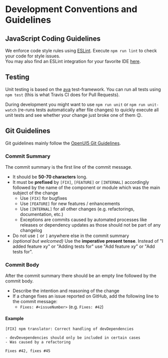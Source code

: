 # Development Conventions and Guidelines
## JavaScript Coding Guidelines
We enforce code style rules using [ESLint](https://eslint.org). Execute `npm run lint` to check your code for style issues.  
You may also find an ESLint integration for your favorite IDE [here](https://eslint.org/docs/user-guide/integrations).

## Testing
Unit testing is based on the [ava](https://github.com/avajs/ava) test-framework. You can run all tests using `npm test` (this is what Travis CI does for Pull Requests).

During development you might want to use `npm run unit` or `npm run unit-watch` (re-runs tests automatically after file changes) to quickly execute all unit tests and see whether your change just broke one of them 😉.

## Git Guidelines
Git guidelines mainly follow the [OpenUI5 Git Guidelines](https://github.com/SAP/openui5/blob/master/docs/guidelines.md#git-guidelines).

### Commit Summary
The commit summary is the first line of the commit message.

- It should be **50-70 characters** long.
- It must be **prefixed** by `[FIX]`, `[FEATURE]` or `[INTERNAL]` accordingly followed by the name of the component or module which was the main subject of the change
    + Use `[FIX]` for bugfixes
    + Use `[FEATURE]` for new features / enhancements
    + Use `[INTERNAL]` for all other changes (e.g. refactorings, documentation, etc.)
    + Exceptions are commits caused by automated processes like releases or dependency updates as those should not be part of any changelog
- Do not use `[` or `]` anywhere else in the commit summary
- *(optional but welcomed)* Use the **imperative present tense**. Instead of "I added feature xy" or "Adding tests for" use "Add feature xy" or "Add tests for".

### Commit Body
After the commit summary there should be an empty line followed by the commit body.

- Describe the intention and reasoning of the change
- If a change fixes an issue reported on GitHub, add the following line to the commit message:
    + `Fixes: #<issueNumber>` (e.g. `Fixes: #42`)

#### Example
```
[FIX] npm translator: Correct handling of devDependencies

- devDevependencies should only be included in certain cases
- Was caused by a refactoring

Fixes #42, fixes #45
```
